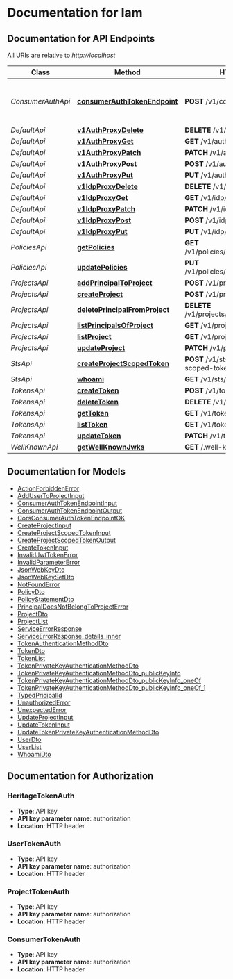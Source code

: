 # Documentation for Iam

<a name="documentation-for-api-endpoints"></a>

## Documentation for API Endpoints

All URIs are relative to _http://localhost_

| Class             | Method                                                                             | HTTP request                                     | Description                           |
| ----------------- | ---------------------------------------------------------------------------------- | ------------------------------------------------ | ------------------------------------- |
| _ConsumerAuthApi_ | [**consumerAuthTokenEndpoint**](Apis/ConsumerAuthApi.md#consumerauthtokenendpoint) | **POST** /v1/consumer/oauth2/token               | The Consumer OAuth 2.0 Token Endpoint |
| _DefaultApi_      | [**v1AuthProxyDelete**](Apis/DefaultApi.md#v1authproxydelete)                      | **DELETE** /v1/auth/{proxy+}                     |                                       |
| _DefaultApi_      | [**v1AuthProxyGet**](Apis/DefaultApi.md#v1authproxyget)                            | **GET** /v1/auth/{proxy+}                        |                                       |
| _DefaultApi_      | [**v1AuthProxyPatch**](Apis/DefaultApi.md#v1authproxypatch)                        | **PATCH** /v1/auth/{proxy+}                      |                                       |
| _DefaultApi_      | [**v1AuthProxyPost**](Apis/DefaultApi.md#v1authproxypost)                          | **POST** /v1/auth/{proxy+}                       |                                       |
| _DefaultApi_      | [**v1AuthProxyPut**](Apis/DefaultApi.md#v1authproxyput)                            | **PUT** /v1/auth/{proxy+}                        |                                       |
| _DefaultApi_      | [**v1IdpProxyDelete**](Apis/DefaultApi.md#v1idpproxydelete)                        | **DELETE** /v1/idp/{proxy+}                      |                                       |
| _DefaultApi_      | [**v1IdpProxyGet**](Apis/DefaultApi.md#v1idpproxyget)                              | **GET** /v1/idp/{proxy+}                         |                                       |
| _DefaultApi_      | [**v1IdpProxyPatch**](Apis/DefaultApi.md#v1idpproxypatch)                          | **PATCH** /v1/idp/{proxy+}                       |                                       |
| _DefaultApi_      | [**v1IdpProxyPost**](Apis/DefaultApi.md#v1idpproxypost)                            | **POST** /v1/idp/{proxy+}                        |                                       |
| _DefaultApi_      | [**v1IdpProxyPut**](Apis/DefaultApi.md#v1idpproxyput)                              | **PUT** /v1/idp/{proxy+}                         |                                       |
| _PoliciesApi_     | [**getPolicies**](Apis/PoliciesApi.md#getpolicies)                                 | **GET** /v1/policies/principals/{principalId}    |                                       |
| _PoliciesApi_     | [**updatePolicies**](Apis/PoliciesApi.md#updatepolicies)                           | **PUT** /v1/policies/principals/{principalId}    |                                       |
| _ProjectsApi_     | [**addPrincipalToProject**](Apis/ProjectsApi.md#addprincipaltoproject)             | **POST** /v1/projects/principals                 |                                       |
| _ProjectsApi_     | [**createProject**](Apis/ProjectsApi.md#createproject)                             | **POST** /v1/projects                            |                                       |
| _ProjectsApi_     | [**deletePrincipalFromProject**](Apis/ProjectsApi.md#deleteprincipalfromproject)   | **DELETE** /v1/projects/principals/{principalId} |                                       |
| _ProjectsApi_     | [**listPrincipalsOfProject**](Apis/ProjectsApi.md#listprincipalsofproject)         | **GET** /v1/projects/principals                  |                                       |
| _ProjectsApi_     | [**listProject**](Apis/ProjectsApi.md#listproject)                                 | **GET** /v1/projects                             |                                       |
| _ProjectsApi_     | [**updateProject**](Apis/ProjectsApi.md#updateproject)                             | **PATCH** /v1/projects/{projectId}               |                                       |
| _StsApi_          | [**createProjectScopedToken**](Apis/StsApi.md#createprojectscopedtoken)            | **POST** /v1/sts/create-project-scoped-token     |                                       |
| _StsApi_          | [**whoami**](Apis/StsApi.md#whoami)                                                | **GET** /v1/sts/whoami                           |                                       |
| _TokensApi_       | [**createToken**](Apis/TokensApi.md#createtoken)                                   | **POST** /v1/tokens                              |                                       |
| _TokensApi_       | [**deleteToken**](Apis/TokensApi.md#deletetoken)                                   | **DELETE** /v1/tokens/{tokenId}                  |                                       |
| _TokensApi_       | [**getToken**](Apis/TokensApi.md#gettoken)                                         | **GET** /v1/tokens/{tokenId}                     |                                       |
| _TokensApi_       | [**listToken**](Apis/TokensApi.md#listtoken)                                       | **GET** /v1/tokens                               |                                       |
| _TokensApi_       | [**updateToken**](Apis/TokensApi.md#updatetoken)                                   | **PATCH** /v1/tokens/{tokenId}                   |                                       |
| _WellKnownApi_    | [**getWellKnownJwks**](Apis/WellKnownApi.md#getwellknownjwks)                      | **GET** /.well-known/jwks.json                   |                                       |

<a name="documentation-for-models"></a>

## Documentation for Models

- [ActionForbiddenError](./Models/ActionForbiddenError.md)
- [AddUserToProjectInput](./Models/AddUserToProjectInput.md)
- [ConsumerAuthTokenEndpointInput](./Models/ConsumerAuthTokenEndpointInput.md)
- [ConsumerAuthTokenEndpointOutput](./Models/ConsumerAuthTokenEndpointOutput.md)
- [CorsConsumerAuthTokenEndpointOK](./Models/CorsConsumerAuthTokenEndpointOK.md)
- [CreateProjectInput](./Models/CreateProjectInput.md)
- [CreateProjectScopedTokenInput](./Models/CreateProjectScopedTokenInput.md)
- [CreateProjectScopedTokenOutput](./Models/CreateProjectScopedTokenOutput.md)
- [CreateTokenInput](./Models/CreateTokenInput.md)
- [InvalidJwtTokenError](./Models/InvalidJwtTokenError.md)
- [InvalidParameterError](./Models/InvalidParameterError.md)
- [JsonWebKeyDto](./Models/JsonWebKeyDto.md)
- [JsonWebKeySetDto](./Models/JsonWebKeySetDto.md)
- [NotFoundError](./Models/NotFoundError.md)
- [PolicyDto](./Models/PolicyDto.md)
- [PolicyStatementDto](./Models/PolicyStatementDto.md)
- [PrincipalDoesNotBelongToProjectError](./Models/PrincipalDoesNotBelongToProjectError.md)
- [ProjectDto](./Models/ProjectDto.md)
- [ProjectList](./Models/ProjectList.md)
- [ServiceErrorResponse](./Models/ServiceErrorResponse.md)
- [ServiceErrorResponse_details_inner](./Models/ServiceErrorResponse_details_inner.md)
- [TokenAuthenticationMethodDto](./Models/TokenAuthenticationMethodDto.md)
- [TokenDto](./Models/TokenDto.md)
- [TokenList](./Models/TokenList.md)
- [TokenPrivateKeyAuthenticationMethodDto](./Models/TokenPrivateKeyAuthenticationMethodDto.md)
- [TokenPrivateKeyAuthenticationMethodDto_publicKeyInfo](./Models/TokenPrivateKeyAuthenticationMethodDto_publicKeyInfo.md)
- [TokenPrivateKeyAuthenticationMethodDto_publicKeyInfo_oneOf](./Models/TokenPrivateKeyAuthenticationMethodDto_publicKeyInfo_oneOf.md)
- [TokenPrivateKeyAuthenticationMethodDto_publicKeyInfo_oneOf_1](./Models/TokenPrivateKeyAuthenticationMethodDto_publicKeyInfo_oneOf_1.md)
- [TypedPricipalId](./Models/TypedPricipalId.md)
- [UnauthorizedError](./Models/UnauthorizedError.md)
- [UnexpectedError](./Models/UnexpectedError.md)
- [UpdateProjectInput](./Models/UpdateProjectInput.md)
- [UpdateTokenInput](./Models/UpdateTokenInput.md)
- [UpdateTokenPrivateKeyAuthenticationMethodDto](./Models/UpdateTokenPrivateKeyAuthenticationMethodDto.md)
- [UserDto](./Models/UserDto.md)
- [UserList](./Models/UserList.md)
- [WhoamiDto](./Models/WhoamiDto.md)

<a name="documentation-for-authorization"></a>

## Documentation for Authorization

<a name="HeritageTokenAuth"></a>

### HeritageTokenAuth

- **Type**: API key
- **API key parameter name**: authorization
- **Location**: HTTP header

<a name="UserTokenAuth"></a>

### UserTokenAuth

- **Type**: API key
- **API key parameter name**: authorization
- **Location**: HTTP header

<a name="ProjectTokenAuth"></a>

### ProjectTokenAuth

- **Type**: API key
- **API key parameter name**: authorization
- **Location**: HTTP header

<a name="ConsumerTokenAuth"></a>

### ConsumerTokenAuth

- **Type**: API key
- **API key parameter name**: authorization
- **Location**: HTTP header
